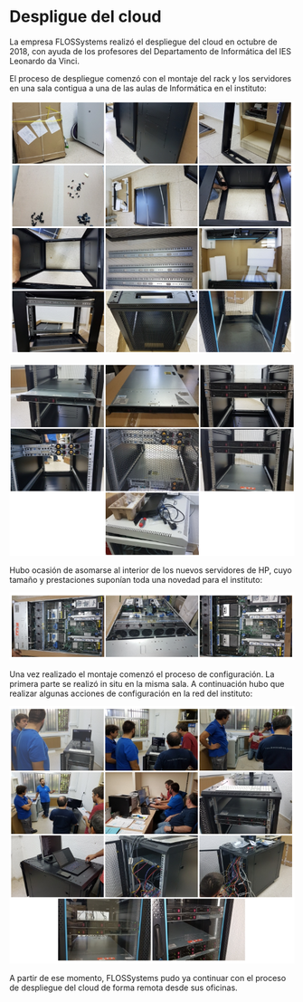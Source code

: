 # Despligue del cloud

La empresa FLOSSystems realizó el despliegue del cloud en octubre de 2018, con ayuda de los profesores del Departamento de Informática del IES Leonardo da Vinci.

El proceso de despliegue comenzó con el montaje del rack y los servidores en una sala contigua a una de las aulas de Informática en el instituto:

![image-20230413190248020](img/image-20230413190248020.png)

![image-20230413190335213](img/image-20230413190335213.png)

Hubo ocasión de asomarse al interior de los nuevos servidores de HP, cuyo tamaño y prestaciones suponían toda una novedad para el instituto:

![image-20230413190354676](img/image-20230413190354676.png)

Una vez realizado el montaje comenzó el proceso de configuración. La primera parte se realizó in situ en la misma sala. A continuación hubo que realizar algunas acciones de configuración en la red del instituto:

![image-20230413190414997](img/image-20230413190414997.png)


A partir de ese momento, FLOSSystems pudo ya continuar con el proceso de despliegue del cloud de forma remota desde sus oficinas.